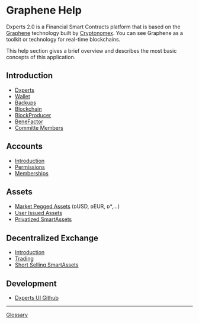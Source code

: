 # Graphene Help

Dxperts 2.0 is a Financial Smart Contracts platform that is based on the
[Graphene](https://github.com/cryptonomex/graphene) technology built by
[Cryptonomex](http://cryptonomex.com). You can see Graphene as a toolkit or
technology for real-time blockchains.

This help section gives a brief overview and describes the most basic concepts
of this application.

## Introduction 
 * [Dxperts](introduction/dxperts.md)
 * [Wallet](introduction/wallets.md)
 * [Backups](introduction/backups.md)
 * [Blockchain](introduction/blockchain.md)
 * [BlockProducer](introduction/blockproducer.md)
 * [BeneFactor](introduction/benefactors.md)
 * [Committe Members](introduction/dxpcore.md)

## Accounts
 * [Introduction](accounts/general.md)
 * [Permissions](accounts/permissions.md)
 * [Memberships](accounts/membership.md)

## Assets
 * [Market Pegged Assets](smarttokens/mpa.md) (ᴅUSD, ᴅEUR, ᴅ\*,...)
 * [User Issued Assets](smarttokens/uia.md)
 * [Privatized SmartAssets](smarttokens/privsmarttokens.md)

## Decentralized Exchange
 * [Introduction](dex/introduction.md)
 * [Trading](dex/trading.md)
 * [Short Selling SmartAssets](dex/shorting.md)

## Development
 * [Dxperts UI Github](https://gitlab.com/dxperts/dxperts-ui)

----------
[Glossary](glossary.md)
